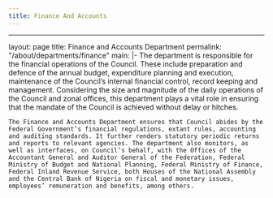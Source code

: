 ```yaml
---
title: Finance And Accounts
---
```


---
layout: page
title: Finance and Accounts Department
permalink: "/about/departments/finance"
main: |-
    The department is responsible for the financial operations of the Council. These include preparation and defence of the annual budget, expenditure planning and execution, maintenance of the Council’s internal financial control, record keeping and management. Considering the size and magnitude of the daily operations of the Council and zonal offices, this department plays a vital role in ensuring that the mandate of the Council is achieved without delay or hitches.
    
    The Finance and Accounts Department ensures that Council abides by the Federal Government’s financial regulations, extant rules, accounting and auditing standards. It further renders statutory periodic returns and reports to relevant agencies. The department also monitors, as well as interfaces, on Council’s behalf, with the Offices of the Accountant General and Auditor General of the Federation, Federal Ministry of Budget and National Planning, Federal Ministry of Finance, Federal Inland Revenue Service, both Houses of the National Assembly and the Central Bank of Nigeria on fiscal and monetary issues, employees’ remuneration and benefits, among others.